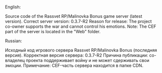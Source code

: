 English:

Source code of the Rassvet RP/Malinovka Bonus game server (latest version).
Correct server version: 0.3.7-R2
Reason for release: The project co-owner supports the war and cannot control his emotions.
Note: The CEF part of the server is located in the "Web" folder.


Russian:

Исходный код игрового сервера Rassvet RP/Malinovka Bonus (последняя версия).
Корректная версия сервера: 0.3.7-R2
Причина публикации: со-владелец проекта поддерживает войну и не может сдерживать свои эмоции.
Примечание: CEF-часть сервера находится в папке CDN.

